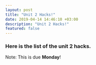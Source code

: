 ```yaml
---
layout: post
title: "Unit 2 Hacks!"
date: 2019-04-14 14:46:10 +03:00
description: "Unit 2 Hacks!"
featured: false
---
```

### Here is the list of the unit 2 hacks.
Note: This is due __Monday__!

